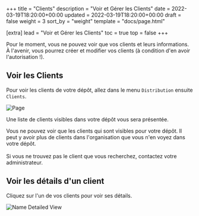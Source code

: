 +++
title = "Clients"
description = "Voir et Gérer les Clients"
date = 2022-03-19T18:20:00+00:00
updated = 2022-03-19T18:20:00+00:00
draft = false
weight = 3
sort_by = "weight"
template = "docs/page.html"

[extra]
lead = "Voir et Gérer les Clients"
toc = true
top = false
+++

<div class="omsupdate">
Pour le moment, vous ne pouvez voir que vos clients et leurs informations. À l'avenir, vous pourrez créer et modifier vos clients (à condition d'en avoir l'autorisation !). 
</div>

## Voir les Clients

Pour voir les clients de votre dépôt, allez dans le menu  `Distribution` ensuite `Clients`. 

![Page](/docs/distribution/images/cust_gotocust2.png)

Une liste de clients visibles dans votre dépôt vous sera présentée. 

<div class="note">
Vous ne pouvez voir que les clients qui sont visibles pour votre dépôt. Il peut y avoir plus de clients dans l'organisation que vous n'en voyez dans votre dépôt.  
<br>
<br>
Si vous ne trouvez pas le client que vous recherchez, contactez votre administrateur. 
</div>


## Voir les détails d'un client

Cliquez sur l'un de vos clients pour voir ses détails.

![Name Detailed View](/docs/distribution/images/cust_detailedview.png)
